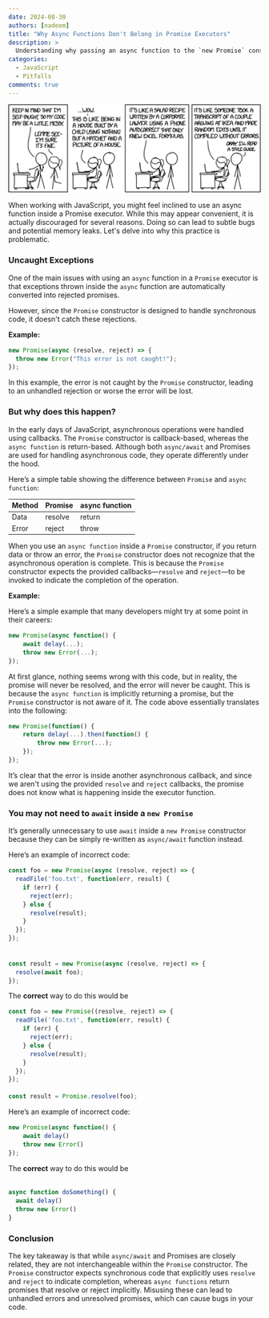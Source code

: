 ```yaml
---
date: 2024-08-30
authors: [nadeem]
title: "Why Async Functions Don't Belong in Promise Executors"
description: >
  Understanding why passing an async function to the `new Promise` constructor is a mistake
categories:
  - JavaScript
  - Pitfalls
comments: true
---
```


![alt text](../../assets/images/random/xkcd-1513.png)

When working with JavaScript, you might feel inclined to use an async function inside a Promise executor. While this may appear convenient, it is actually discouraged for several reasons. Doing so can lead to subtle bugs and potential memory leaks. Let's delve into why this practice is problematic.
<!-- more -->

### Uncaught Exceptions

One of the main issues with using an `async` function in a `Promise` executor is that exceptions thrown inside the `async` function are automatically converted into rejected promises. 

However, since the `Promise` constructor is designed to handle synchronous code, it doesn't catch these rejections.

**Example:**
```javascript
new Promise(async (resolve, reject) => {
  throw new Error("This error is not caught!");
});
```
In this example, the error is not caught by the `Promise` constructor, leading to an unhandled rejection or worse the error will be lost.


### But why does this happen?

In the early days of JavaScript, asynchronous operations were handled using callbacks. The `Promise` constructor is callback-based, whereas the `async function` is return-based. Although both `async/await` and Promises are used for handling asynchronous code, they operate differently under the hood.

Here’s a simple table showing the difference between `Promise` and `async function`:

| Method  | Promise  | async function  |
|---------|----------|-----------------|
| Data    | resolve  | return          |
| Error   | reject   | throw           |

When you use an `async function` inside a `Promise` constructor, if you return data or throw an error, the `Promise` constructor does not recognize that the asynchronous operation is complete. This is because the `Promise` constructor expects the provided callbacks—`resolve` and `reject`—to be invoked to indicate the completion of the operation.

**Example:**

Here’s a simple example that many developers might try at some point in their careers:

```javascript
new Promise(async function() {
    await delay(...);
    throw new Error(...);
});
```

At first glance, nothing seems wrong with this code, but in reality, the promise will never be resolved, and the error will never be caught. This is because the `async function` is implicitly returning a promise, but the `Promise` constructor is not aware of it. The code above essentially translates into the following:

```javascript
new Promise(function() {
    return delay(...).then(function() {
        throw new Error(...);
    });
});
```

It’s clear that the error is inside another asynchronous callback, and since we aren't using the provided `resolve` and `reject` callbacks, the promise does not know what is happening inside the executor function.

### You may not need to `await` inside a `new Promise`

It’s generally unnecessary to use `await` inside a `new Promise` constructor because they can be simply re-written as `async/await` function instead.

Here’s an example of incorrect code:
```javascript hl_lines="11-13"
const foo = new Promise(async (resolve, reject) => {
  readFile('foo.txt', function(err, result) {
    if (err) {
      reject(err);
    } else {
      resolve(result);
    }
  });
});


const result = new Promise(async (resolve, reject) => {
  resolve(await foo);
});
```

The **correct** way to do this would be
```javascript hl_lines="11 15" 
const foo = new Promise((resolve, reject) => {
  readFile('foo.txt', function(err, result) {
    if (err) {
      reject(err);
    } else {
      resolve(result);
    }
  });
});

const result = Promise.resolve(foo);
```

Here’s an example of incorrect code:
```javascript hl_lines="11-13"
new Promise(async function() {
    await delay()
    throw new Error()
});
```


The **correct** way to do this would be
```javascript hl_lines="11 15" 

async function doSomething() {
  await delay()
  throw new Error()
}
```

### Conclusion

The key takeaway is that while `async/await` and Promises are closely related, they are not interchangeable within the `Promise` constructor. The `Promise` constructor expects synchronous code that explicitly uses `resolve` and `reject` to indicate completion, whereas `async functions` return promises that resolve or reject implicitly. Misusing these can lead to unhandled errors and unresolved promises, which can cause bugs in your code.



[^1]: I'm writing this to share my recent with JavaScript promises and a note for myself in future.
[^2]: JavaScript, Promises, Async/Await, Asynchronous Programming, Error Handling, Code Best Practices, Promise Executor, JavaScript Tips, Programming Pitfalls, Code Refactoring, Async Functions, JavaScript Performance, Callback Functions, Software Development